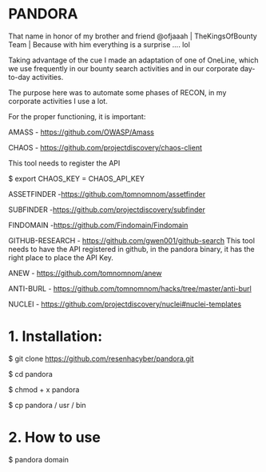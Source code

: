 # PANDORA
That name in honor of my brother and friend @ofjaaah | TheKingsOfBounty Team | Because with him everything is a surprise .... lol

Taking advantage of the cue I made an adaptation of one of OneLine, which we use frequently in our bounty search activities and in our corporate day-to-day activities.

The purpose here was to automate some phases of RECON, in my corporate activities I use a lot.

For the proper functioning, it is important:

AMASS - https://github.com/OWASP/Amass

CHAOS - https://github.com/projectdiscovery/chaos-client

This tool needs to register the API

$ export CHAOS_KEY = CHAOS_API_KEY

ASSETFINDER -https://github.com/tomnomnom/assetfinder

SUBFINDER -https://github.com/projectdiscovery/subfinder

FINDOMAIN -https://github.com/Findomain/Findomain

GITHUB-RESEARCH - https://github.com/gwen001/github-search
This tool needs to have the API registered in github, in the pandora binary, it has the right place to place the API Key.

ANEW - https://github.com/tomnomnom/anew

ANTI-BURL - https://github.com/tomnomnom/hacks/tree/master/anti-burl

NUCLEI - https://github.com/projectdiscovery/nuclei#nuclei-templates

# 1. Installation:

$ git clone https://github.com/resenhacyber/pandora.git

$ cd pandora

$ chmod + x pandora

$ cp pandora / usr / bin

# 2. How to use

$ pandora domain
